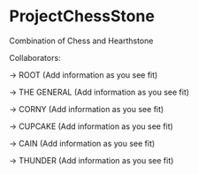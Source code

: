 ProjectChessStone
=================

Combination of Chess and Hearthstone

Collaborators:

  -> ROOT (Add information as you see fit)
  
  -> THE GENERAL (Add information as you see fit)
  
  -> CORNY (Add information as you see fit)
  
  -> CUPCAKE (Add information as you see fit)
  
  -> CAIN (Add information as you see fit)
  
  -> THUNDER (Add information as you see fit)

